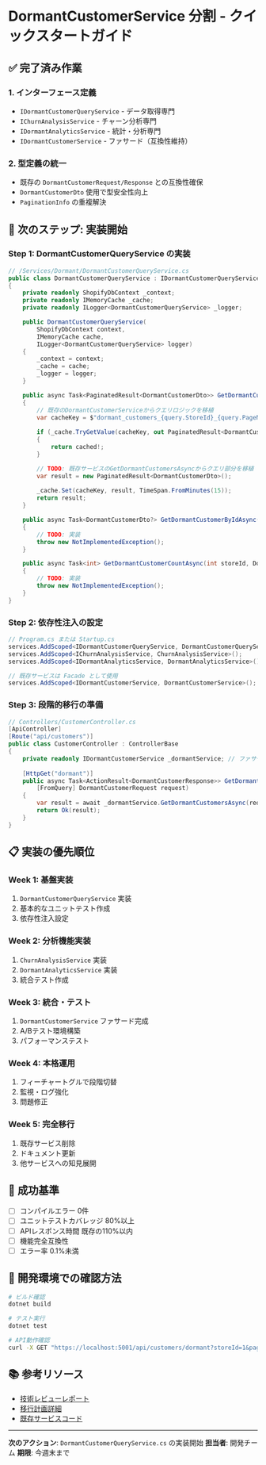 # DormantCustomerService 分割 - クイックスタートガイド

## ✅ 完了済み作業

### 1. インターフェース定義
- `IDormantCustomerQueryService` - データ取得専門
- `IChurnAnalysisService` - チャーン分析専門  
- `IDormantAnalyticsService` - 統計・分析専門
- `IDormantCustomerService` - ファサード（互換性維持）

### 2. 型定義の統一
- 既存の `DormantCustomerRequest/Response` との互換性確保
- `DormantCustomerDto` 使用で型安全性向上
- `PaginationInfo` の重複解決

## 🚀 次のステップ: 実装開始

### Step 1: DormantCustomerQueryService の実装

```csharp
// /Services/Dormant/DormantCustomerQueryService.cs
public class DormantCustomerQueryService : IDormantCustomerQueryService
{
    private readonly ShopifyDbContext _context;
    private readonly IMemoryCache _cache;
    private readonly ILogger<DormantCustomerQueryService> _logger;

    public DormantCustomerQueryService(
        ShopifyDbContext context,
        IMemoryCache cache,
        ILogger<DormantCustomerQueryService> logger)
    {
        _context = context;
        _cache = cache;
        _logger = logger;
    }

    public async Task<PaginatedResult<DormantCustomerDto>> GetDormantCustomersAsync(DormantCustomerQuery query)
    {
        // 既存のDormantCustomerServiceからクエリロジックを移植
        var cacheKey = $"dormant_customers_{query.StoreId}_{query.PageNumber}_{query.PageSize}";
        
        if (_cache.TryGetValue(cacheKey, out PaginatedResult<DormantCustomerDto>? cached))
        {
            return cached!;
        }

        // TODO: 既存サービスのGetDormantCustomersAsyncからクエリ部分を移植
        var result = new PaginatedResult<DormantCustomerDto>();
        
        _cache.Set(cacheKey, result, TimeSpan.FromMinutes(15));
        return result;
    }

    public async Task<DormantCustomerDto?> GetDormantCustomerByIdAsync(int customerId)
    {
        // TODO: 実装
        throw new NotImplementedException();
    }

    public async Task<int> GetDormantCustomerCountAsync(int storeId, DormantCustomerFilters? filters = null)
    {
        // TODO: 実装
        throw new NotImplementedException();
    }
}
```

### Step 2: 依存性注入の設定

```csharp
// Program.cs または Startup.cs
services.AddScoped<IDormantCustomerQueryService, DormantCustomerQueryService>();
services.AddScoped<IChurnAnalysisService, ChurnAnalysisService>();
services.AddScoped<IDormantAnalyticsService, DormantAnalyticsService>();

// 既存サービスは Facade として使用
services.AddScoped<IDormantCustomerService, DormantCustomerService>();
```

### Step 3: 段階的移行の準備

```csharp
// Controllers/CustomerController.cs
[ApiController]
[Route("api/customers")]
public class CustomerController : ControllerBase
{
    private readonly IDormantCustomerService _dormantService; // ファサード使用
    
    [HttpGet("dormant")]
    public async Task<ActionResult<DormantCustomerResponse>> GetDormantCustomers(
        [FromQuery] DormantCustomerRequest request)
    {
        var result = await _dormantService.GetDormantCustomersAsync(request);
        return Ok(result);
    }
}
```

## 📋 実装の優先順位

### Week 1: 基盤実装
1. `DormantCustomerQueryService` 実装
2. 基本的なユニットテスト作成
3. 依存性注入設定

### Week 2: 分析機能実装  
1. `ChurnAnalysisService` 実装
2. `DormantAnalyticsService` 実装
3. 統合テスト作成

### Week 3: 統合・テスト
1. `DormantCustomerService` ファサード完成
2. A/Bテスト環境構築
3. パフォーマンステスト

### Week 4: 本格運用
1. フィーチャートグルで段階切替
2. 監視・ログ強化
3. 問題修正

### Week 5: 完全移行
1. 既存サービス削除
2. ドキュメント更新
3. 他サービスへの知見展開

## 🎯 成功基準

- [ ] コンパイルエラー 0件
- [ ] ユニットテストカバレッジ 80%以上
- [ ] APIレスポンス時間 既存の110%以内
- [ ] 機能完全互換性
- [ ] エラー率 0.1%未満

## 🔧 開発環境での確認方法

```bash
# ビルド確認
dotnet build

# テスト実行
dotnet test

# API動作確認
curl -X GET "https://localhost:5001/api/customers/dormant?storeId=1&pageSize=10"
```

## 📚 参考リソース

- [技術レビューレポート](./service-layer-review-2025-01.md)
- [移行計画詳細](./dormant-service-migration-plan.md)
- [既存サービスコード](../backend/ShopifyTestApi/Services/DormantCustomerService.cs)

---

**次のアクション**: `DormantCustomerQueryService.cs` の実装開始
**担当者**: 開発チーム
**期限**: 今週末まで